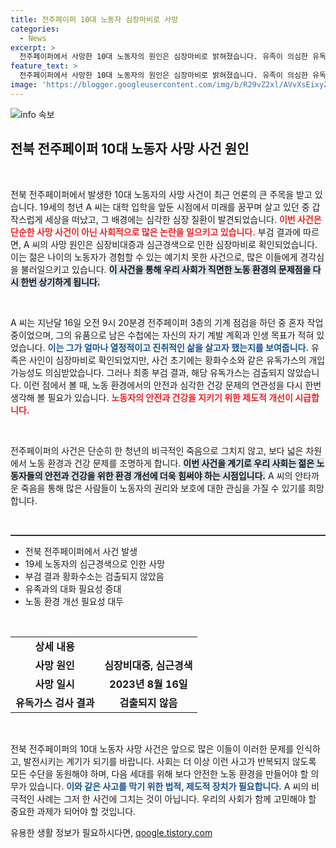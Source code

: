 ```yaml
---
title: 전주페이퍼 10대 노동자 심장마비로 사망
categories:
  - News
excerpt: >
  전주페이퍼에서 사망한 10대 노동자의 원인은 심장마비로 밝혀졌습니다. 유족이 의심한 유독가스는 검출되지 않았고, 고인은 자기 계발 계획을 수첩에 남겼습니다. 진실이 밝혀진 이 사건의 전말, 궁금하시다면 클릭하세요!
feature_text: >
  전주페이퍼에서 사망한 10대 노동자의 원인은 심장마비로 밝혀졌습니다. 유족이 의심한 유독가스는 검출되지 않았고, 고인은 자기 계발 계획을 수첩에 남겼습니다. 진실이 밝혀진 이 사건의 전말, 궁금하시다면 클릭하세요!
image: 'https://blogger.googleusercontent.com/img/b/R29vZ2xl/AVvXsEixyZcFfHzMRdzZMjFBmAUKJYCLCGyLL1o632UiGVXcaFdKo_bkvkuCioo0uUKlGfBVcT3P84aROyZIXSBEx3Aw5nCQ3pTgDom1WDC4m8eifvWiAmWEEVb4x6G_l8C0QH225ldMjyaFvpxGEBGNO37VmDTDMHGhJPq73UglMfDca1-0aw/s1600/blogspot.png'
---
```


<p><img src="https://blogger.googleusercontent.com/img/b/R29vZ2xl/AVvXsEixyZcFfHzMRdzZMjFBmAUKJYCLCGyLL1o632UiGVXcaFdKo_bkvkuCioo0uUKlGfBVcT3P84aROyZIXSBEx3Aw5nCQ3pTgDom1WDC4m8eifvWiAmWEEVb4x6G_l8C0QH225ldMjyaFvpxGEBGNO37VmDTDMHGhJPq73UglMfDca1-0aw/s1600/blogspot.png" alt="info 속보" /></p>

<h2 data-ke-size="size26">전북 전주페이퍼 10대 노동자 사망 사건 원인</h2>

<p data-ke-size="size16">&nbsp;</p>

<p>전북 전주페이퍼에서 발생한 10대 노동자의 사망 사건이 최근 언론의 큰 주목을 받고 있습니다. 19세의 청년 A 씨는 대학 입학을 앞둔 시점에서 미래를 꿈꾸며 살고 있던 중 갑작스럽게 세상을 떠났고, 그 배경에는 심각한 심장 질환이 발견되었습니다. <b><span style="color: #ee2323;">이번 사건은 단순한 사망 사건이 아닌 사회적으로 많은 논란을 일으키고 있습니다.</span></b> 부검 결과에 따르면, A 씨의 사망 원인은 심장비대증과 심근경색으로 인한 심장마비로 확인되었습니다. 이는 젊은 나이의 노동자가 경험할 수 있는 예기치 못한 사건으로, 많은 이들에게 경각심을 불러일으키고 있습니다. <b><span style="background-color: #21538527;">이 사건을 통해 우리 사회가 직면한 노동 환경의 문제점을 다시 한번 상기하게 됩니다.</span></b></p>

<p data-ke-size="size16">&nbsp;</p>

<p>A 씨는 지난달 16일 오전 9시 20분경 전주페이퍼 3층의 기계 점검을 하던 중 혼자 작업 중이었으며, 그의 유품으로 남은 수첩에는 자신의 자기 계발 계획과 인생 목표가 적혀 있었습니다. <b><span style="color: #1a5490;">이는 그가 얼마나 열정적이고 진취적인 삶을 살고자 했는지를 보여줍니다.</span></b> 유족은 사인이 심장마비로 확인되었지만, 사건 초기에는 황화수소와 같은 유독가스의 개입 가능성도 의심받았습니다. 그러나 최종 부검 결과, 해당 유독가스는 검출되지 않았습니다. 이런 점에서 볼 때, 노동 환경에서의 안전과 심각한 건강 문제의 연관성을 다시 한번 생각해 볼 필요가 있습니다. <b><span style="color: #ee2323;">노동자의 안전과 건강을 지키기 위한 제도적 개선이 시급합니다.</span></b></p>

<p data-ke-size="size16">&nbsp;</p>

<p>전주페이퍼의 사건은 단순히 한 청년의 비극적인 죽음으로 그치지 않고, 보다 넓은 차원에서 노동 환경과 건강 문제를 조명하게 합니다. <b><span style="background-color: #21538527;">이번 사건을 계기로 우리 사회는 젊은 노동자들의 안전과 건강을 위한 환경 개선에 더욱 힘써야 하는 시점입니다.</span></b> A 씨의 안타까운 죽음을 통해 많은 사람들이 노동자의 권리와 보호에 대한 관심을 가질 수 있기를 희망합니다.</p>

<p data-ke-size="size16">&nbsp;</p>

<hr style="height:2px;border:none;color:#333;background-color:#333;" />

<ul>
  <li>전북 전주페이퍼에서 사건 발생</li>
  <li>19세 노동자의 심근경색으로 인한 사망</li>
  <li>부검 결과 황화수소는 검출되지 않았음</li>
  <li>유족과의 대화 필요성 증대</li>
  <li>노동 환경 개선 필요성 대두</li>
</ul>

<p data-ke-size="size16">&nbsp;</p> 

<table style="width: 100%;">
  <tr>
    <td style="text-align: center; height: 17px;"><b>상세 내용</b></td>
  </tr>
  <tr>
    <td style="text-align: center; height: 17px;"><b>사망 원인</b></td>
    <td style="text-align: center; height: 17px;"><b>심장비대증, 심근경색</b></td>
  </tr>
  <tr>
    <td style="text-align: center; height: 17px;"><b>사망 일시</b></td>
    <td style="text-align: center; height: 17px;"><b>2023년 8월 16일</b></td>
  </tr>
  <tr>
    <td style="text-align: center; height: 17px;"><b>유독가스 검사 결과</b></td>
    <td style="text-align: center; height: 17px;"><b>검출되지 않음</b></td>
  </tr>
</table>

<p data-ke-size="size16">&nbsp;</p> 

<p>전북 전주페이퍼의 10대 노동자 사망 사건은 앞으로 많은 이들이 이러한 문제를 인식하고, 발전시키는 계기가 되기를 바랍니다. 사회는 더 이상 이런 사고가 반복되지 않도록 모든 수단을 동원해야 하며, 다음 세대를 위해 보다 안전한 노동 환경을 만들어야 할 의무가 있습니다. <b><span style="color: #1a5490;">이와 같은 사고를 막기 위한 법적, 제도적 장치가 필요합니다.</span></b> A 씨의 비극적인 사례는 그저 한 사건에 그치는 것이 아닙니다. 우리의 사회가 함께 고민해야 할 중요한 과제가 되어야 할 것입니다.</p>
유용한 생활 정보가 필요하시다면, <a href="https://qoogle.tistory.com" rel="dofollow">qoogle.tistory.com</a>



